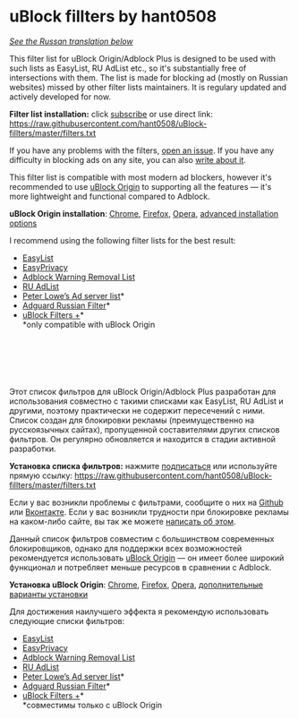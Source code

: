 # uBlock fillters by hant0508
[_See the Russan translation below_](https://github.com/hant0508/uBlock-fillters/blob/master/README.md#)

This filter list for uBlock Origin/Adblock Plus is designed to be used with such lists as EasyList, RU AdList etc., so it's
substantially free of intersections with them. The list is made for blocking ad (mostly on Russian websites) missed 
by other filter lists maintainers. It is regulary updated and actively developed for now.

**Filter list installation:**
click [subscribe](https://subscribe.adblockplus.org/?location=https://raw.githubusercontent.com/hant0508/uBlock-fillters/master/filters.txt&title=Filters%20by%20hant0508) or use direct link:
https://raw.githubusercontent.com/hant0508/uBlock-fillters/master/filters.txt

If you have any problems with the filters, [open an issue](https://github.com/hant0508/uBlock-fillters/issues/new). If you have any difficulty in blocking ads on any site, you can also
[write about it](https://github.com/hant0508/uBlock-fillters/issues/new).

This filter list is compatible with most modern ad blockers, however it's recommended to use
[uBlock Origin](https://github.com/gorhill/uBlock) to supporting all the features — it's more lightweight and functional compared to
Adblock.

**uBlock Origin installation**: [Chrome](https://chrome.google.com/webstore/detail/ublock-origin/cjpalhdlnbpafiamejdnhcphjbkeiagm), [Firefox](https://addons.mozilla.org/en-US/firefox/addon/ublock-origin/), [Opera](https://addons.opera.com/en-gb/extensions/details/ublock/), [advanced installation options](https://github.com/gorhill/uBlock#installation)

I recommend using the following filter lists for the best result:
* [EasyList](https://subscribe.adblockplus.org/?location=easylist.github.io/easylist/easylist.txt&title=EasyList)
* [EasyPrivacy](https://subscribe.adblockplus.org/?location=easylist.github.io/easylist/easyprivacy.txt&title=EasyPrivacy)
* [Adblock Warning Removal List](https://subscribe.adblockplus.org/?location=https://easylist-downloads.adblockplus.org/antiadblockfilters.txt&title=Adblock%20Warning%20Removal%20List)
* [RU AdList](https://subscribe.adblockplus.org/?location=https://easylist-downloads.adblockplus.org/advblock.txt&title=RU%20AdList)
* [Peter Lowe’s Ad server list](https://subscribe.adblockplus.org/?location=&title=)*
* [Adguard Russian Filter](https://subscribe.adblockplus.org/?location=https://adguard.com/en/filter-rules.html?id=1&title=Adguard%20Russian%20Filter)*
* [uBlock Filters +](https://subscribe.adblockplus.org/?location=https://raw.githubusercontent.com/IDKwhattoputhere/uBlock-Filters-Plus/master/uBlock-Filters-Plus.txt&title=uBlock%20Filters%20%2B)* <br>
*only compatible with uBlock Origin

## &nbsp;
<br>

Этот список фильтров для uBlock Origin/Adblock Plus разработан для использования совместно с такими списками как EasyList, RU AdList 
и другими, поэтому практически не содержит пересечений с ними. Список создан для блокировки рекламы (преимущественно на русскоязычных
сайтах), пропущенной составителями других списков фильтров. Он регулярно обновляется и находится в стадии
активной разработки.

**Установка списка фильтров:**
нажмите [подписаться](https://subscribe.adblockplus.org/?location=https://raw.githubusercontent.com/hant0508/uBlock-fillters/master/filters.txt&title=Filters%20by%20hant0508) или используйте прямую ссылку:
https://raw.githubusercontent.com/hant0508/uBlock-fillters/master/filters.txt

Если у вас возникли проблемы с фильтрами, сообщите о них на [Github](https://github.com/hant0508/uBlock-fillters/issues/new) или [Вконтакте](https://vk.com/im?sel=116615188).
Если у вас возникли трудности при блокировке рекламы на каком-либо сайте, вы так же можете
[написать об этом](https://github.com/hant0508/uBlock-fillters/issues/new).

Данный список фильтров совместим с большинством современных блокировщиков, однако для поддержки всех возможностей рекомендуется
использовать [uBlock Origin](https://github.com/gorhill/uBlock) — он имеет более широкий функционал и потребляет меньше ресурсов в
сравнении с Adblock.

**Установка uBlock Origin**: [Chrome](https://chrome.google.com/webstore/detail/ublock-origin/cjpalhdlnbpafiamejdnhcphjbkeiagm), [Firefox](https://addons.mozilla.org/en-US/firefox/addon/ublock-origin/), [Opera](https://addons.opera.com/en-gb/extensions/details/ublock/), [дополнительные варианты установки](https://github.com/gorhill/uBlock#installation)

Для достижения наилучшего эффекта я рекомендую использовать следующие списки фильтров:
* [EasyList](https://subscribe.adblockplus.org/?location=easylist.github.io/easylist/easylist.txt&title=EasyList)
* [EasyPrivacy](https://subscribe.adblockplus.org/?location=easylist.github.io/easylist/easyprivacy.txt&title=EasyPrivacy)
* [Adblock Warning Removal List](https://subscribe.adblockplus.org/?location=https://easylist-downloads.adblockplus.org/antiadblockfilters.txt&title=Adblock%20Warning%20Removal%20List)
* [RU AdList](https://subscribe.adblockplus.org/?location=https://easylist-downloads.adblockplus.org/advblock.txt&title=RU%20AdList)
* [Peter Lowe’s Ad server list](https://subscribe.adblockplus.org/?location=&title=)*
* [Adguard Russian Filter](https://subscribe.adblockplus.org/?location=https://adguard.com/en/filter-rules.html?id=1&title=Adguard%20Russian%20Filter)*
* [uBlock Filters +](https://subscribe.adblockplus.org/?location=https://raw.githubusercontent.com/IDKwhattoputhere/uBlock-Filters-Plus/master/uBlock-Filters-Plus.txt&title=uBlock%20Filters%20%2B)* <br>
*совместимы только с uBlock Origin
